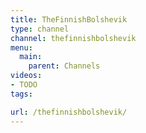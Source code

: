 ```yaml
---
title: TheFinnishBolshevik
type: channel
channel: thefinnishbolshevik
menu:
  main:
    parent: Channels
videos:
- TODO
tags:

url: /thefinnishbolshevik/
---
```

